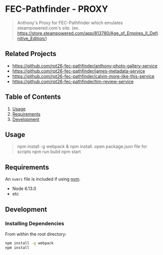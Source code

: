 # FEC-Pathfinder - PROXY

> Anthony's Proxy for FEC-Pathfinder which emulates steampowered.com's site. (ex. https://store.steampowered.com/app/813780/Age_of_Empires_II_Definitive_Edition/)

## Related Projects

  - https://github.com/rpt26-fec-pathfinder/anthony-photo-gallery-service
  - https://github.com/rpt26-fec-pathfinder/james-metadata-service
  - https://github.com/rpt26-fec-pathfinder/calvin-more-like-this-service
  - https://github.com/rpt26-fec-pathfinder/tim-review-service

## Table of Contents

1. [Usage](#Usage)
1. [Requirements](#requirements)
1. [Development](#development)

## Usage

> npm install -g webpack & npm install.
> open package.json file for scripts
> npm run build
> npm start


## Requirements

An `nvmrc` file is included if using [nvm](https://github.com/creationix/nvm).

- Node 6.13.0
- etc

## Development

### Installing Dependencies

From within the root directory:

```sh
npm install -g webpack
npm install
```

